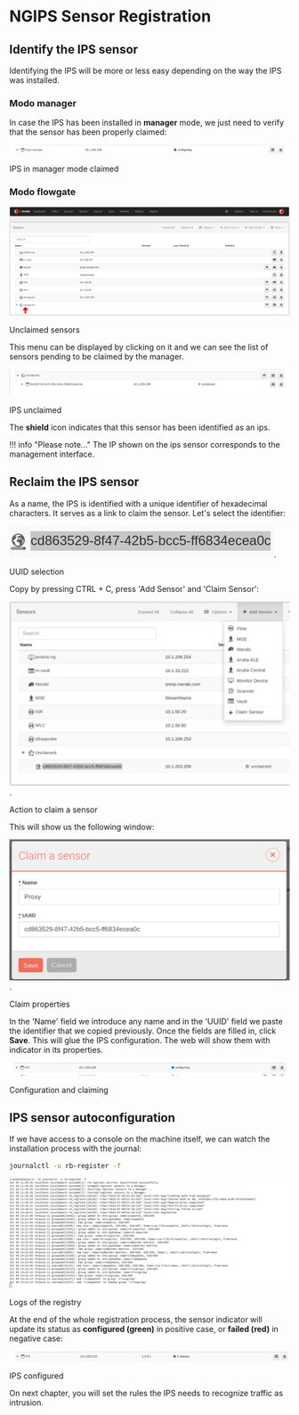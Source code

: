 # NGIPS Sensor Registration

## Identify the IPS sensor

Identifying the IPS will be more or less easy depending on the way the IPS was installed.

### Modo manager

In case the IPS has been installed in **manager** mode, we just need to verify that the sensor has been properly claimed:

![IPS in manager mode claimed](images/IPS_manager_claimed.png)

IPS in manager mode claimed

### Modo flowgate

![Unclaimed sensors](images/Unclaimed_loc.png)

Unclaimed sensors

This menu can be displayed by clicking on it and we can see the list of sensors pending to be claimed by the manager. 

![IPS unclaimed](images/ips_unclaimed.png)

IPS unclaimed

The **shield** icon indicates that this sensor has been identified as an ips.

!!! info "Please note..."
    The IP shown on the ips sensor corresponds to the management interface.

## Reclaim the IPS sensor

As a name, the IPS is identified with a unique identifier of hexadecimal characters. It serves as a link to claim the sensor. Let's select the identifier:

![UUID selection](images/select_uuid.png).

UUID selection

Copy by pressing CTRL + C, press 'Add Sensor' and 'Claim Sensor':

![Action of claiming a sensor](images/Claim_sensor.png).

Action to claim a sensor

This will show us the following window:

![Claim properties](images/Claim_sensor_fields.png).

Claim properties

In the 'Name' field we introduce any name and in the 'UUID' field we paste the identifier that we copied previously. Once the fields are filled in, click **Save**. This will glue the IPS configuration. The web will show them with indicator in its properties.

![Configuration and claim](images/Configuring_claimed_IPS.png)

Configuration and claiming

## IPS sensor autoconfiguration

If we have access to a console on the machine itself, we can watch the installation process with the journal:

``` bash title="Print the setup logs"
journalctl -u rb-register -f
```

![Logs of the registry](images/journal_register.png)

Logs of the registry

At the end of the whole registration process, the sensor indicator will update its status as **configured (green)** in positive case, or **failed (red)** in negative case:

![IPS configured](images/IPS_configured.png)

IPS configured

On next chapter, you will set the rules the IPS needs to recognize traffic as intrusion.

